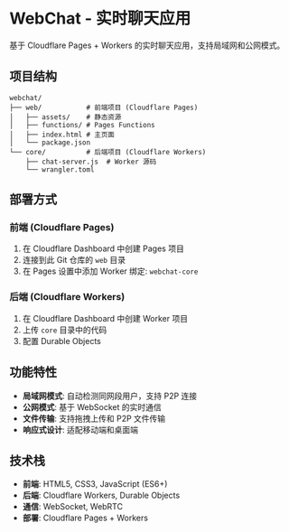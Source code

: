 # WebChat - 实时聊天应用

基于 Cloudflare Pages + Workers 的实时聊天应用，支持局域网和公网模式。

## 项目结构

```
webchat/
├── web/           # 前端项目 (Cloudflare Pages)
│   ├── assets/    # 静态资源
│   ├── functions/ # Pages Functions
│   ├── index.html # 主页面
│   └── package.json
└── core/          # 后端项目 (Cloudflare Workers)
    ├── chat-server.js  # Worker 源码
    └── wrangler.toml
```

## 部署方式

### 前端 (Cloudflare Pages)
1. 在 Cloudflare Dashboard 中创建 Pages 项目
2. 连接到此 Git 仓库的 `web` 目录
3. 在 Pages 设置中添加 Worker 绑定: `webchat-core`

### 后端 (Cloudflare Workers)
1. 在 Cloudflare Dashboard 中创建 Worker 项目
2. 上传 `core` 目录中的代码
3. 配置 Durable Objects

## 功能特性

- **局域网模式**: 自动检测同网段用户，支持 P2P 连接
- **公网模式**: 基于 WebSocket 的实时通信
- **文件传输**: 支持拖拽上传和 P2P 文件传输
- **响应式设计**: 适配移动端和桌面端

## 技术栈

- **前端**: HTML5, CSS3, JavaScript (ES6+)
- **后端**: Cloudflare Workers, Durable Objects
- **通信**: WebSocket, WebRTC
- **部署**: Cloudflare Pages + Workers